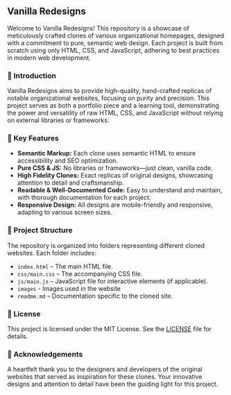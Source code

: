 ## Vanilla Redesigns
Welcome to Vanilla Redesigns! This repository is a showcase of meticulously crafted clones of various organizational homepages, designed with a commitment to pure, semantic web design. Each project is built from scratch using only HTML, CSS, and JavaScript, adhering to best practices in modern web development.

### 🚀 Introduction
Vanilla Redesigns aims to provide high-quality, hand-crafted replicas of notable organizational websites, focusing on purity and precision. This project serves as both a portfolio piece and a learning tool, demonstrating the power and versatility of raw HTML, CSS, and JavaScript without relying on external libraries or frameworks.

### 🌟 Key Features
- **Semantic Markup:** Each clone uses semantic HTML to ensure accessibility and SEO optimization.
- **Pure CSS & JS:** No libraries or frameworks—just clean, vanilla code.
- **High Fidelity Clones:** Exact replicas of original designs, showcasing attention to detail and craftsmanship.
- **Readable & Well-Documented Code:** Easy to understand and maintain, with thorough documentation for each project.
- **Responsive Design:** All designs are mobile-friendly and responsive, adapting to various screen sizes.

### 📂 Project Structure
The repository is organized into folders representing different cloned websites. Each folder includes:

- `index.html` – The main HTML file.
- `css/main.css` – The accompanying CSS file.
- `js/main.js` – JavaScript file for interactive elements (if applicable).
- `images` - Images used in the website
- `readme.md` – Documentation specific to the cloned site.

### 📜 License
This project is licensed under the MIT License. See the [LICENSE](license) file for details.

### 🙏 Acknowledgements
A heartfelt thank you to the designers and developers of the original websites that served as inspiration for these clones. Your innovative designs and attention to detail have been the guiding light for this project.
